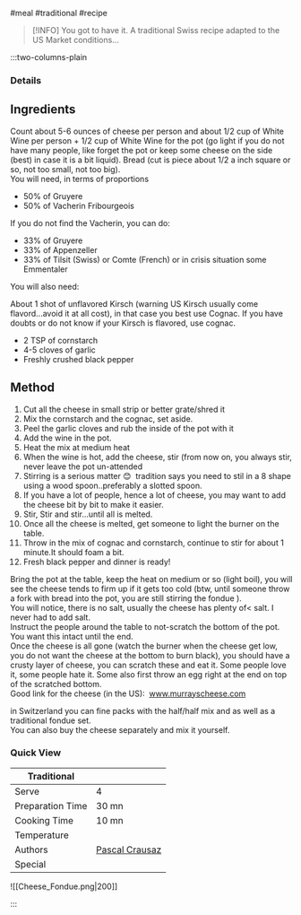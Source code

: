 #meal #traditional #recipe

> [!INFO]
> You got to have it. A traditional Swiss recipe adapted to the US Market conditions...

:::two-columns-plain

### Details
## Ingredients

Count about 5-6 ounces of cheese per person and about 1/2 cup of White Wine per person + 1/2 cup of White Wine for the pot (go light if you do not have many people, like forget the pot or keep some cheese on the side (best) in case it is a bit liquid). Bread (cut is piece about 1/2 a inch square or so, not too small, not too big).  
You will need, in terms of proportions

- 50% of Gruyere
- 50% of Vacherin Fribourgeois

If you do not find the Vacherin, you can do:

- 33% of Gruyere
- 33% of Appenzeller
- 33% of Tilsit (Swiss) or Comte (French) or in crisis situation some Emmentaler

You will also need:

About 1 shot of unflavored Kirsch (warning US Kirsch usually come flavord...avoid it at all cost), in that case you best use Cognac. If you have doubts or do not know if your Kirsch is flavored, use cognac.

- 2 TSP of cornstarch
- 4-5 cloves of garlic
- Freshly crushed black pepper


## Method

1. Cut all the cheese in small strip or better grate/shred it
2. Mix the cornstarch and the cognac, set aside.
3. Peel the garlic cloves and rub the inside of the pot with it
4. Add the wine in the pot.
5. Heat the mix at medium heat
6. When the wine is hot, add the cheese, stir (from now on, you always stir, never leave the pot un-attended
7. Stirring is a serious matter 😊
 tradition says you need to stil in a 8 shape using a wood spoon..preferably a slotted spoon.
8. If you have a lot of people, hence a lot of cheese, you may want to add the cheese bit by bit to make it easier.
9. Stir, Stir and stir...until all is melted.
10. Once all the cheese is melted, get someone to light the burner on the table.
11. Throw in the mix of cognac and cornstarch, continue to stir for about 1 minute.It should foam a bit.
12. Fresh black pepper and dinner is ready!

Bring the pot at the table, keep the heat on medium or so (light boil), you will see the cheese tends to firm up if it gets too cold (btw, until someone throw a fork with bread into the pot, you are still stirring the fondue ).   
You will notice, there is no salt, usually the cheese has plenty of< salt. I never had to add salt.   
Instruct the people around the table to not-scratch the bottom of the pot. You want this intact until the end.   
Once the cheese is all gone (watch the burner when the cheese get low, you do not want the cheese at the bottom to burn black), you should have a crusty layer of cheese, you can scratch these and eat it. Some people love it, some people hate it. Some also first throw an egg right at the end on top of the scratched bottom.   
Good link for the cheese (in the US):  www.murrayscheese.com

in Switzerland you can fine packs with the half/half mix and as well as a traditional fondue set.  
You can also buy the cheese separately and mix it yourself.

  


  



### Quick View
| Traditional      |                                                |
| ---------------- | ---------------------------------------------- |
| Serve            | 4                                              |
| Preparation Time | 30 mn                                          |
| Cooking Time     | 10 mn                                          |
| Temperature      |                                                |
| Authors          | [Pascal Crausaz](mailto:pascal@askpascal.com)  |
| Special          |                                                |

![[Cheese_Fondue.png|200]]

:::

